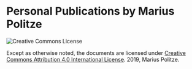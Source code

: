 # Personal Publications by Marius Politze

![Creative Commons License](https://i.creativecommons.org/l/by/4.0/88x31.png)

Except as otherwise noted, the documents are licensed under [Creative Commons Attribution 4.0 International License](http://creativecommons.org/licenses/by/4.0/). 2019, Marius Politze.
